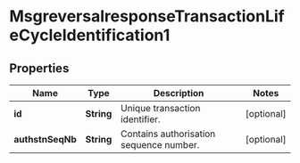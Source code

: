 

# MsgreversalresponseTransactionLifeCycleIdentification1

## Properties

Name | Type | Description | Notes
------------ | ------------- | ------------- | -------------
**id** | **String** | Unique transaction identifier. |  [optional]
**authstnSeqNb** | **String** | Contains authorisation sequence number. |  [optional]




